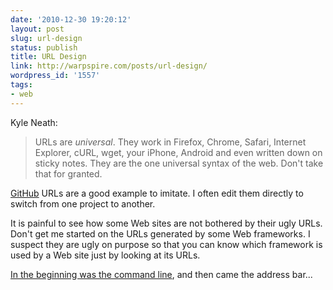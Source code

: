 ```yaml
---
date: '2010-12-30 19:20:12'
layout: post
slug: url-design
status: publish
title: URL Design
link: http://warpspire.com/posts/url-design/
wordpress_id: '1557'
tags:
- web
---
```


Kyle Neath:
> URLs are _universal_. They work in Firefox, Chrome, Safari, Internet Explorer, cURL, wget, your iPhone, Android and even written down on sticky notes. They are the one universal syntax of the web. Don't take that for granted.

[GitHub][github] URLs are a good example to imitate. I often edit them directly to switch from one project to another.

It is painful to see how some Web sites are not bothered by their ugly URLs.   
Don't get me started on the URLs generated by some Web frameworks. I suspect they are ugly on purpose so that you can know which framework is used by a Web site just by looking at its URLs.

[In the beginning was the command line][cli], and then came the address bar...

[github]: https://github.com/
[cli]: http://www.cryptonomicon.com/beginning.html
